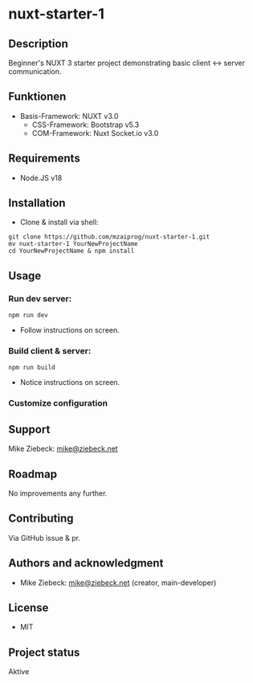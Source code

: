 # nuxt-starter-1

## Description
Beginner's NUXT 3 starter project demonstrating basic client <-> server communication.

## Funktionen
- Basis-Framework:  NUXT            v3.0
  - CSS-Framework:  Bootstrap       v5.3
  - COM-Framework:  Nuxt Socket.io  v3.0

## Requirements
- Node.JS v18

## Installation
- Clone & install via shell:
```shell
git clone https://github.com/mzaiprog/nuxt-starter-1.git
mv nuxt-starter-1 YourNewProjectName
cd YourNewProjectName & npm install
```

## Usage
### Run dev server: 
```shell
npm run dev
```
- Follow instructions on screen.

### Build client & server: 
```shell
npm run build
```
- Notice instructions on screen.

### Customize configuration

## Support
Mike Ziebeck: mike@ziebeck.net

## Roadmap
No improvements any further.

## Contributing
Via GitHub issue & pr.

## Authors and acknowledgment
- Mike Ziebeck: mike@ziebeck.net (creator, main-developer)

## License
- MIT

## Project status
Aktive